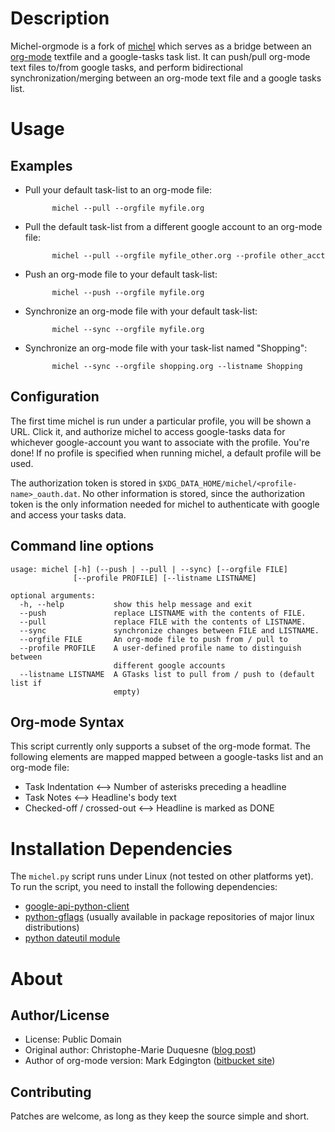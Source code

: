 Description
===========

Michel-orgmode is a fork of [michel](https://github.com/chmduquesne/michel)
which serves as a bridge between an [org-mode](http://orgmode.org/) textfile
and a google-tasks task list.  It can push/pull org-mode text files to/from
google tasks, and perform bidirectional synchronization/merging between an
org-mode text file and a google tasks list.

Usage
=====

Examples
--------

- Pull your default task-list to an org-mode file:

            michel --pull --orgfile myfile.org

- Pull the default task-list from a different google account to an org-mode file:

            michel --pull --orgfile myfile_other.org --profile other_acct

- Push an org-mode file to your default task-list:

            michel --push --orgfile myfile.org

- Synchronize an org-mode file with your default task-list:

            michel --sync --orgfile myfile.org

- Synchronize an org-mode file with your task-list named "Shopping":

            michel --sync --orgfile shopping.org --listname Shopping

Configuration
-------------

The first time michel is run under a particular profile, you will be shown a
URL.  Click it, and authorize michel to access google-tasks data for whichever
google-account you want to associate with the profile.  You're done!  If no
profile is specified when running michel, a default profile will be used.

The authorization token is stored in
`$XDG_DATA_HOME/michel/<profile-name>_oauth.dat`. No other information is
stored, since the authorization token is the only information needed for michel
to authenticate with google and access your tasks data.


Command line options
--------------------

    usage: michel [-h] (--push | --pull | --sync) [--orgfile FILE]
                  [--profile PROFILE] [--listname LISTNAME]

    optional arguments:
      -h, --help           show this help message and exit
      --push               replace LISTNAME with the contents of FILE.
      --pull               replace FILE with the contents of LISTNAME.
      --sync               synchronize changes between FILE and LISTNAME.
      --orgfile FILE       An org-mode file to push from / pull to
      --profile PROFILE    A user-defined profile name to distinguish between
                           different google accounts
      --listname LISTNAME  A GTasks list to pull from / push to (default list if
                           empty)

Org-mode Syntax
---------------

This script currently only supports a subset of the org-mode format.  The
following elements are mapped mapped between a google-tasks list and an
org-mode file:

* Task Indentation <--> Number of asterisks preceding a headline
* Task Notes <--> Headline's body text
* Checked-off / crossed-out <--> Headline is marked as DONE


Installation Dependencies
=========================

The `michel.py` script runs under Linux (not tested on other platforms yet).
To run the script, you need to install the following dependencies:

* [google-api-python-client](http://code.google.com/p/google-api-python-client/)
* [python-gflags](http://code.google.com/p/python-gflags/) (usually available in
  package repositories of major linux distributions)
* [python dateutil module](https://pypi.python.org/pypi/python-dateutil)


About
=====

Author/License
--------------

- License: Public Domain
- Original author: Christophe-Marie Duquesne ([blog post](http://blog.chmd.fr/releasing-michel-a-flat-text-file-to-google-tasks-uploader.html))
- Author of org-mode version: Mark Edgington ([bitbucket site](https://bitbucket.org/edgimar/michel-orgmode))

Contributing
------------

Patches are welcome, as long as they keep the source simple and short.

